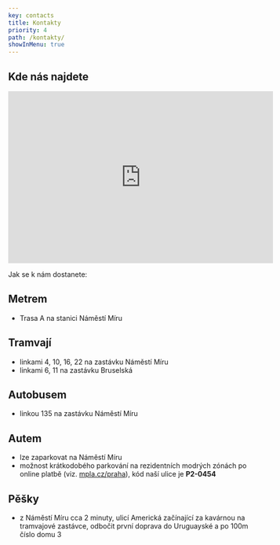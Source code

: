 ```yaml
---
key: contacts
title: Kontakty
priority: 4
path: /kontakty/
showInMenu: true
---
```

## Kde nás najdete

<div style="background-color: #f5f5f5; width: 540px; height: 350px;">
<iframe width="540" height="350" frameborder="0" scrolling="no" marginheight="0" marginwidth="0" src="https://maps.google.com/maps?hl=cs&amp;q=Uruguayská 3&#10;+&#10;Praha 2, 120 00&amp;output=embed"></iframe>
</div>

Jak se k nám dostanete:

## Metrem

* Trasa A na stanici Náměstí Míru

## Tramvají

* linkami 4, 10, 16, 22 na zastávku Náměstí Míru
* linkami 6, 11 na zastávku Bruselská

## Autobusem

* linkou 135 na zastávku Náměstí Míru

## Autem

* lze zaparkovat na Náměstí Míru
* možnost krátkodobého parkování na rezidentních modrých zónách po online platbě (viz. [mpla.cz/praha](http://mpla.cz/praha)), kód naší ulice je **P2-0454**

## Pěšky

* z Náměstí Míru cca 2 minuty, ulicí Americká začínající za kavárnou na tramvajové zastávce, odbočit první doprava do Uruguayské a po 100m číslo domu 3
